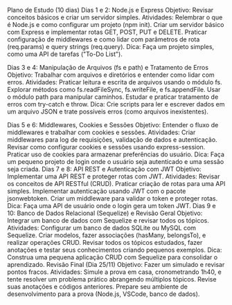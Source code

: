 Plano de Estudo (10 dias)
Dias 1 e 2: Node.js e Express
Objetivo: Revisar conceitos básicos e criar um servidor simples.
Atividades:
Relembrar o que é Node.js e como configurar um projeto (npm init).
Criar um servidor básico com Express e implementar rotas GET, POST, PUT e DELETE.
Praticar configuração de middlewares e como lidar com parâmetros de rota (req.params) e query strings (req.query).
Dica: Faça um projeto simples, como uma API de tarefas ("To-Do List").

Dias 3 e 4: Manipulação de Arquivos (fs e path) e Tratamento de Erros
Objetivo: Trabalhar com arquivos e diretórios e entender como lidar com erros.
Atividades:
Praticar leitura e escrita de arquivos usando o módulo fs.
Explorar métodos como fs.readFileSync, fs.writeFile, e fs.appendFile.
Usar o módulo path para manipular caminhos.
Estudar e praticar tratamento de erros com try-catch e throw.
Dica: Crie scripts para ler e escrever dados em um arquivo JSON e trate possíveis erros (como arquivos inexistentes).

Dias 5 e 6: Middlewares, Cookies e Sessões
Objetivo: Entender o fluxo de middlewares e trabalhar com cookies e sessões.
Atividades:
Criar middlewares para log de requisições, validação de dados e autenticação.
Revisar como configurar cookies e sessões usando express-session.
Praticar uso de cookies para armazenar preferências do usuário.
Dica: Faça um pequeno projeto de login onde o usuário seja autenticado e uma sessão seja criada.
Dias 7 e 8: API REST e Autenticação com JWT
Objetivo: Implementar uma API REST e proteger rotas com JWT.
Atividades:
Revisar os conceitos de API RESTful (CRUD).
Praticar criação de rotas para uma API simples.
Implementar autenticação usando JWT com o pacote jsonwebtoken.
Criar um middleware para validar o token e proteger rotas.
Dica: Faça uma API de usuário onde o login gera um token JWT.
Dias 9 e 10: Banco de Dados Relacional (Sequelize) e Revisão Geral
Objetivo: Integrar um banco de dados com Sequelize e revisar todos os tópicos.
Atividades:
Configurar um banco de dados SQLite ou MySQL com Sequelize.
Criar modelos, fazer associações (hasMany, belongsTo), e realizar operações CRUD.
Revisar todos os tópicos estudados, fazer anotações e testar seus conhecimentos criando pequenos exemplos.
Dica: Construa uma pequena aplicação CRUD com Sequelize para consolidar o aprendizado.
Revisão Final (Dia 25/11)
Objetivo: Fazer um simulado e revisar pontos fracos.
Atividades:
Simule a prova em casa, cronometrando 1h40, e tente resolver um problema prático abrangendo múltiplos tópicos.
Revise suas anotações e códigos anteriores.
Prepare seu ambiente de desenvolvimento para a prova (Node.js, VSCode, banco de dados).